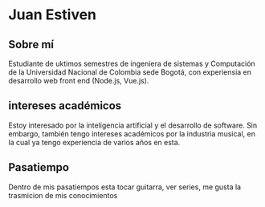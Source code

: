# Juan Estiven

## Sobre mí 

Estudiante de uktimos semestres de ingeniera de sistemas y Computación de la Universidad Nacional de Colombia sede Bogotá, con experiensia en desarrollo web front end (Node.js, Vue.js).

## intereses académicos

Estoy interesado por la inteligencia artificial y el  desarrollo de software. Sin embargo, también tengo intereses académicos por la industria musical, en la cual ya tengo experiencia de varios años en esta.

## Pasatiempo 
 Dentro de mis pasatiempos esta tocar guitarra, ver series, me gusta la trasmicion de mis conocimientos
